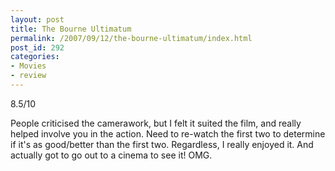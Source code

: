 ```yaml
---
layout: post
title: The Bourne Ultimatum
permalink: /2007/09/12/the-bourne-ultimatum/index.html
post_id: 292
categories: 
- Movies
- review
---
```


 8.5/10

People criticised the camerawork, but I felt it suited the film, and really helped involve you in the action. Need to re-watch the first two to determine if it's as good/better than the first two. Regardless, I really enjoyed it. And actually got to go out to a cinema to see it! <span class="caps">OMG</span>.

